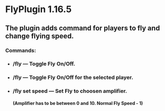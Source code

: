 # FlyPlugin 1.16.5 

## The plugin adds command for players to fly and change flying speed.

### Commands:
  - ### /fly — Toggle Fly On/Off.
  - ### /fly <Player> — Toggle Fly On/Off for the selected player.  
  - ### /fly set speed <amplifier> — Set Fly to choosen amplifier.
    #### (Amplifier has to be between 0 and 10. Normal Fly Speed - 1)